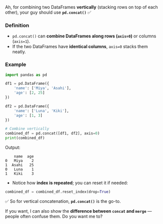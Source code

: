Ah, for combining two DataFrames **vertically** (stacking rows on top of each other), your guy should use **`pd.concat()`** ✅

### **Definition**

* `pd.concat()` can **combine DataFrames along rows (`axis=0`)** or columns (`axis=1`).
* If the two DataFrames have **identical columns**, `axis=0` stacks them neatly.

### **Example**

```python
import pandas as pd

df1 = pd.DataFrame({
    'name': ['Miya', 'Asahi'],
    'age': [2, 25]
})

df2 = pd.DataFrame({
    'name': ['Luna', 'Kiki'],
    'age': [1, 3]
})

# Combine vertically
combined_df = pd.concat([df1, df2], axis=0)
print(combined_df)
```

Output:

```
    name  age
0   Miya    2
1  Asahi   25
0   Luna    1
1   Kiki    3
```

* Notice how **index is repeated**; you can reset it if needed:

```python
combined_df = combined_df.reset_index(drop=True)
```

✅ So for vertical concatenation, **`pd.concat()`** is the go-to.

If you want, I can also show the **difference between `concat` and `merge`** — people often confuse them. Do you want me to?
